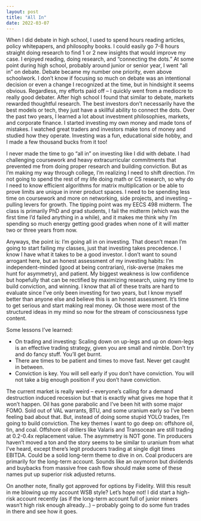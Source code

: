 ```yaml
---
layout: post
title: "All In"
date: 2022-03-07
---
```

When I did debate in high school, I used to spend hours reading articles, policy whitepapers, and philosophy books. I could easily go 7-8 hours straight doing research to find 1 or 2 new insights that would improve my case. I enjoyed reading, doing research, and “connecting the dots.” At some point during high school, probably around junior or senior year, I went “all in” on debate. Debate became my number one priority, even above schoolwork. I don’t know if focusing so much on debate was an intentional decision or even a change I recognized at the time, but in hindsight it seems obvious. Regardless, my efforts paid off – I quickly went from a mediocre to really good debater. 
After high school I found that similar to debate, markets rewarded thoughtful research. The best investors don’t necessarily have the best models or tech, they just have a skillful ability to connect the dots. Over the past two years, I learned a lot about investment philosophies, markets, and corporate finance. I started investing my own money and made tons of mistakes. I watched great traders and investors make tons of money and studied how they operate. Investing was a fun, educational side hobby, and I made a few thousand bucks from it too! 

I never made the time to go “all in” on investing like I did with debate. I had challenging coursework and heavy extracurricular commitments that prevented me from doing proper research and building conviction. But as I’m making my way through college, I’m realizing I need to shift direction. I’m not going to spend the rest of my life doing math or CS research, so why do I need to know efficient algorithms for matrix multiplication or be able to prove limits are unique in inner product spaces. I need to be spending less time on coursework and more on networking, side projects, and investing – pulling levers for growth. 
The tipping point was my EECS 498 midterm. The class is primarily PhD and grad students, I fail the midterm (which was the first time I’d failed anything in a while), and it makes me think why I’m spending so much energy getting good grades when none of it will matter two or three years from now. 

Anyways, the point is: I’m going all in on investing. That doesn’t mean I’m going to start failing my classes, just that investing takes precedence. I know I have what it takes to be a good investor. I don’t want to sound arrogant here, but an honest assessment of my investing habits: I’m independent-minded (good at being contrarian), risk-averse (makes me hunt for asymmetry), and patient. My biggest weakness is low confidence but hopefully that can be rectified by maximizing research, using my time to build conviction, and winning. I know that all of these traits are hard to evaluate since I’ve only been investing for two years, but I know myself better than anyone else and believe this is an honest assessment. It’s time to get serious and start making real money. 
Ok those were most of the structured ideas in my mind so now for the stream of consciousness type content. 

Some lessons I’ve learned: 
-	On trading and investing: Scaling down on up-legs and up on down-legs is an effective trading strategy, given you are small and nimble. Don’t try and do fancy stuff. You’ll get burnt. 
-	There are times to be patient and times to move fast. Never get caught in between. 
-	Conviction is key. You will sell early if you don’t have conviction. You will not take a big enough position if you don’t have conviction.  

The current market is really weird – everyone’s calling for a demand destruction induced recession but that is exactly what gives me hope that it won’t happen. Oil has gone parabolic and I’ve been hit with some major FOMO. Sold out of VAL warrants, BTU, and some uranium early so I’ve been feeling bad about that. But, instead of doing some stupid YOLO trades, I’m going to build conviction. The key themes I want to go deep on: offshore oil, tin, and coal. Offshore oil drillers like Valaris and Transocean are still trading at 0.2-0.4x replacement value. The asymmetry is NOT gone. Tin producers haven’t moved a ton and the story seems to be similar to uranium from what I’ve heard, except there’s legit producers trading at single digit times EBITDA. Could be a solid long-term theme to dive in on. Coal producers are primarily for the long-term account. Sounds like an oxymoron but dividends and buybacks from massive free cash flow should make some of these names put up superior risk adjusted returns.

On another note, finally got approved for options by Fidelity. Will this result in me blowing up my account WSB style? Let’s hope not! I did start a high-risk account recently (as if the long-term account full of junior miners wasn’t high risk enough already…) – probably going to do some fun trades in there and see how it goes. 